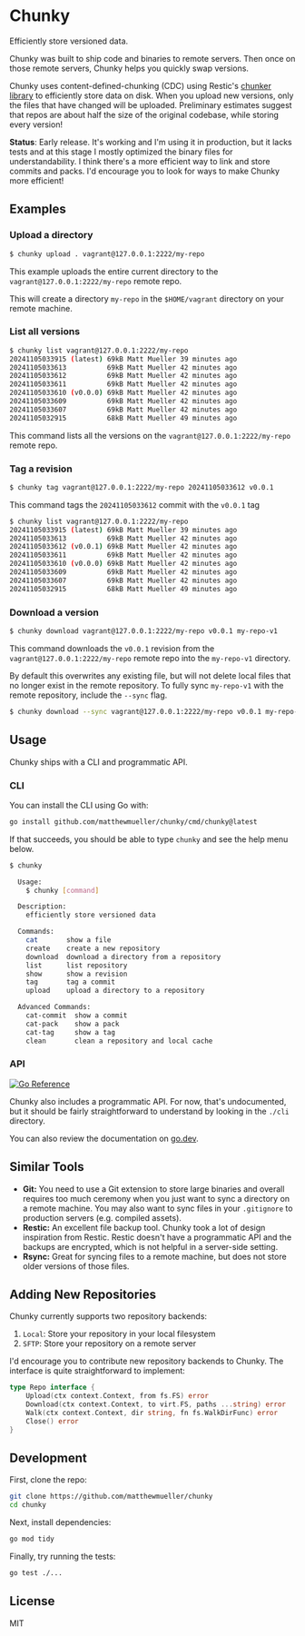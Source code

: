 # Chunky

Efficiently store versioned data.

Chunky was built to ship code and binaries to remote servers. Then once on those remote servers, Chunky helps you quickly swap versions.

Chunky uses content-defined-chunking (CDC) using Restic's [chunker library](https://github.com/restic/chunker) to efficiently store data on disk. When you upload new versions, only the files that have changed will be uploaded. Preliminary estimates suggest that repos are about half the size of the original codebase, while storing every version!

**Status**: Early release. It's working and I'm using it in production, but it lacks tests and at this stage I mostly optimized the binary files for understandability. I think there's a more efficient way to link and store commits and packs. I'd encourage you to look for ways to make Chunky more efficient!

## Examples

### Upload a directory

```bash
$ chunky upload . vagrant@127.0.0.1:2222/my-repo
```

This example uploads the entire current directory to the `vagrant@127.0.0.1:2222/my-repo` remote repo.

This will create a directory `my-repo` in the `$HOME/vagrant` directory on your remote machine.

### List all versions

```bash
$ chunky list vagrant@127.0.0.1:2222/my-repo
20241105033915 (latest) 69kB Matt Mueller 39 minutes ago
20241105033613          69kB Matt Mueller 42 minutes ago
20241105033612          69kB Matt Mueller 42 minutes ago
20241105033611          69kB Matt Mueller 42 minutes ago
20241105033610 (v0.0.0) 69kB Matt Mueller 42 minutes ago
20241105033609          69kB Matt Mueller 42 minutes ago
20241105033607          69kB Matt Mueller 42 minutes ago
20241105032915          68kB Matt Mueller 49 minutes ago
```

This command lists all the versions on the `vagrant@127.0.0.1:2222/my-repo` remote repo.

### Tag a revision

```bash
$ chunky tag vagrant@127.0.0.1:2222/my-repo 20241105033612 v0.0.1
```

This command tags the `20241105033612` commit with the `v0.0.1` tag

```bash
$ chunky list vagrant@127.0.0.1:2222/my-repo
20241105033915 (latest) 69kB Matt Mueller 39 minutes ago
20241105033613          69kB Matt Mueller 42 minutes ago
20241105033612 (v0.0.1) 69kB Matt Mueller 42 minutes ago
20241105033611          69kB Matt Mueller 42 minutes ago
20241105033610 (v0.0.0) 69kB Matt Mueller 42 minutes ago
20241105033609          69kB Matt Mueller 42 minutes ago
20241105033607          69kB Matt Mueller 42 minutes ago
20241105032915          68kB Matt Mueller 49 minutes ago
```

### Download a version

```bash
$ chunky download vagrant@127.0.0.1:2222/my-repo v0.0.1 my-repo-v1
```

This command downloads the `v0.0.1` revision from the `vagrant@127.0.0.1:2222/my-repo` remote repo into the `my-repo-v1` directory.

By default this overwrites any existing file, but will not delete local files that no longer exist in the remote repository. To fully sync `my-repo-v1` with the remote repository, include the `--sync` flag.

```bash
$ chunky download --sync vagrant@127.0.0.1:2222/my-repo v0.0.1 my-repo-v1
```

## Usage

Chunky ships with a CLI and programmatic API.

### CLI

You can install the CLI using Go with:

```bash
go install github.com/matthewmueller/chunky/cmd/chunky@latest
```

If that succeeds, you should be able to type `chunky` and see the help menu below.

```bash
$ chunky

  Usage:
    $ chunky [command]

  Description:
    efficiently store versioned data

  Commands:
    cat       show a file
    create    create a new repository
    download  download a directory from a repository
    list      list repository
    show      show a revision
    tag       tag a commit
    upload    upload a directory to a repository

  Advanced Commands:
    cat-commit  show a commit
    cat-pack    show a pack
    cat-tag     show a tag
    clean       clean a repository and local cache

```

### API

[![Go Reference](https://pkg.go.dev/badge/github.com/matthewmueller/chunky.svg)](https://pkg.go.dev/github.com/matthewmueller/chunky)

Chunky also includes a programmatic API. For now, that's undocumented, but it should be fairly straightforward to understand by looking in the `./cli` directory.

You can also review the documentation on [go.dev](https://pkg.go.dev/github.com/matthewmueller/chunky).

## Similar Tools

- **Git:** You need to use a Git extension to store large binaries and overall requires too much ceremony when you just want to sync a directory on a remote machine. You may also want to sync files in your `.gitignore` to production servers (e.g. compiled assets).
- **Restic:** An excellent file backup tool. Chunky took a lot of design inspiration from Restic. Restic doesn't have a programmatic API and the backups are encrypted, which is not helpful in a server-side setting.
- **Rsync:** Great for syncing files to a remote machine, but does not store older versions of those files.

## Adding New Repositories

Chunky currently supports two repository backends:

1. `Local`: Store your repository in your local filesystem
2. `SFTP`: Store your repository on a remote server

I'd encourage you to contribute new repository backends to Chunky. The interface is quite straightforward to implement:

```go
type Repo interface {
	Upload(ctx context.Context, from fs.FS) error
	Download(ctx context.Context, to virt.FS, paths ...string) error
	Walk(ctx context.Context, dir string, fn fs.WalkDirFunc) error
	Close() error
}
```

## Development

First, clone the repo:

```bash
git clone https://github.com/matthewmueller/chunky
cd chunky
```

Next, install dependencies:

```bash
go mod tidy
```

Finally, try running the tests:

```bash
go test ./...
```

## License

MIT
